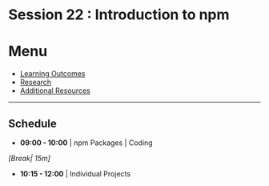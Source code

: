 # Session 22 : Introduction to npm

# Menu

- [Learning Outcomes](./learning-outcomes.md)
- [Research](./research-topics.md)
- [Additional Resources](./resources.md)

--------------------------------------------------------------------------------

## Schedule

- **09:00 - 10:00** | npm Packages | Coding

_[Break| 15m]_

- **10:15 - 12:00** | Individual Projects
